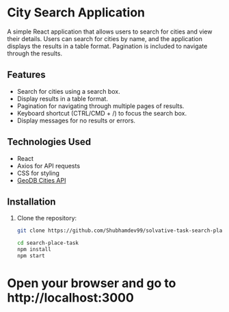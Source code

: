 # City Search Application

A simple React application that allows users to search for cities and view their details. Users can search for cities by name, and the application displays the results in a table format. Pagination is included to navigate through the results.

## Features

- Search for cities using a search box.
- Display results in a table format.
- Pagination for navigating through multiple pages of results.
- Keyboard shortcut (CTRL/CMD + /) to focus the search box.
- Display messages for no results or errors.

## Technologies Used

- React
- Axios for API requests
- CSS for styling
- [GeoDB Cities API](https://rapidapi.com/wftgeoapi/api/geodb-cities)

## Installation

1. Clone the repository:
   ```bash
   git clone https://github.com/Shubhamdev99/solvative-task-search-places.git

   cd search-place-task
   npm install
   npm start

# Open your browser and go to http://localhost:3000
